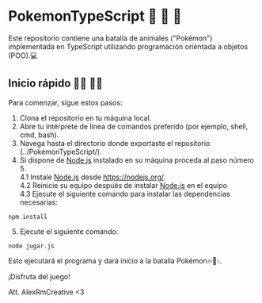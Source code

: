 # PokemonTypeScript 🐅 🐊 🐳

Este repositorio contiene una batalla de animales ("Pokémon") implementada en TypeScript utilizando programación orientada a objetos (POO).💻

## Inicio rápido 👨‍💻 👩‍💻

Para comenzar, sigue estos pasos:

1. Clona el repositorio en tu máquina local.
2. Abre tu intérprete de línea de comandos preferido (por ejemplo, shell, cmd, bash).
3. Navega hasta el directorio donde exportaste el repositorio (../PokemonTypeScript/).
4. Si dispone de [Node.js](https://nodejs.org/) instalado en su máquina proceda al paso número 5. </br>
4.1 Instale [Node.js](https://nodejs.org/) desde https://nodejs.org/. </br>
4.2 Reinicie su equipo después de instalar [Node.js](https://nodejs.org/) en el equipo </br>
4.3 Ejecute el siguiente comando para instalar las dependencias necesarias:

```shell
npm install
```
5. Ejecute el siguiente comando:

```shell
node jugar.js
```
Esto ejecutará el programa y dará inicio a la batalla Pokémon🔥🌱💧.

¡Disfruta del juego!

Att. AlexRmCreative <3
